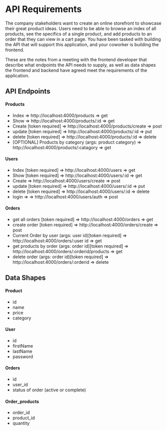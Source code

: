 # API Requirements
The company stakeholders want to create an online storefront to showcase their great product ideas. Users need to be able to browse an index of all products, see the specifics of a single product, and add products to an order that they can view in a cart page. You have been tasked with building the API that will support this application, and your coworker is building the frontend.

These are the notes from a meeting with the frontend developer that describe what endpoints the API needs to supply, as well as data shapes the frontend and backend have agreed meet the requirements of the application. 

## API Endpoints
#### Products
- Index => http://localhost:4000/products    => get
- Show => http://localhost:4000/products/:id => get
- Create [token required] => http://localhost:4000/products/create => post
- update [token required] => http://localhost:4000/products/:id    => put
- delete [token required] => http://localhost:4000/products/:id    => delete
- [OPTIONAL] Products by category (args: product category) => http://localhost:4000/products/:catagory => get

#### Users
- Index [token required] => http://localhost:4000/users          => get
- Show [token required] => http://localhost:4000/users/:id       => get
- Create  => http://localhost:4000/users/create                  => post
- update [token required] => http://localhost:4000/users/:id     => put
- delete [token required] => http://localhost:4000/users/:id     => delete
- login => => http://localhost:4000/users/auth                   => post

#### Orders
- get all orders [token required] => http://localhost:4000/orders                                               => get
- create order [token required] => http://localhost:4000/orders/create                                          => post
- Current Order by user (args: user id)[token required] => http://localhost:4000/orders/:user id                => get
- get products by order (args: order id)[token required] => http://localhost:4000/orders/:orderid/products      => get
- delete order (args: order id)[token required] => http://localhost:4000/orders/:orderid                        => delete

## Data Shapes
#### Product
-  id
- name
- price
- category

#### User
- id
- firstName
- lastName
- password

#### Orders
- id
- user_id
- status of order (active or complete)

#### Order_products
- order_id
- product_id
- quantity 

